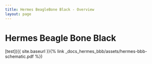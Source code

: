 ```yaml
---
title: Hermes BeagleBone Black - Overview
layout: page
---
```


# Hermes Beagle Bone Black
[test]({{ site.baseurl }}{% link _docs_hermes_bbb/assets/hermes-bbb-schematic.pdf %})
